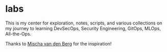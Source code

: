 # labs
This is my center for exploration, notes, scripts, and various collections on my journey to learning DevSecOps, Security Engineering, GitOps, MLOps, All-the-Ops. 

Thanks to [Mischa van den Berg](https://github.com/mischavandenburg) for the inspiration!
